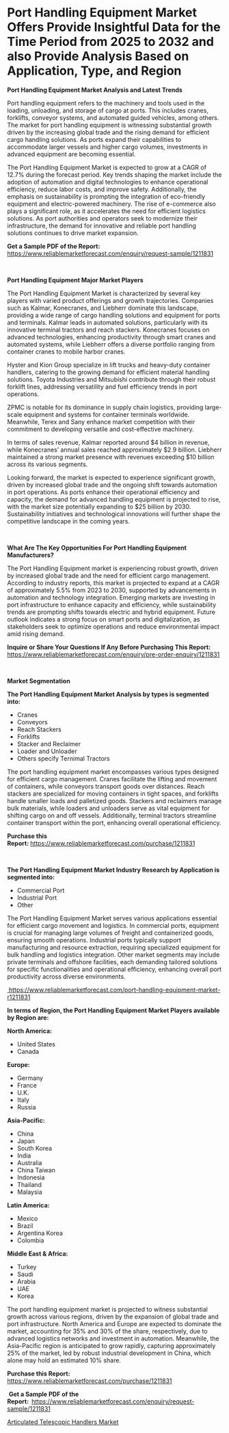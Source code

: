 <p><h1>Port Handling Equipment Market Offers Provide Insightful Data for the Time Period from 2025 to 2032 and also Provide Analysis Based on Application, Type, and Region</h1></p><p><strong>Port Handling Equipment Market Analysis and Latest Trends</strong></p>
<p><p>Port handling equipment refers to the machinery and tools used in the loading, unloading, and storage of cargo at ports. This includes cranes, forklifts, conveyor systems, and automated guided vehicles, among others. The market for port handling equipment is witnessing substantial growth driven by the increasing global trade and the rising demand for efficient cargo handling solutions. As ports expand their capabilities to accommodate larger vessels and higher cargo volumes, investments in advanced equipment are becoming essential.</p><p>The Port Handling Equipment Market is expected to grow at a CAGR of 12.7% during the forecast period. Key trends shaping the market include the adoption of automation and digital technologies to enhance operational efficiency, reduce labor costs, and improve safety. Additionally, the emphasis on sustainability is prompting the integration of eco-friendly equipment and electric-powered machinery. The rise of e-commerce also plays a significant role, as it accelerates the need for efficient logistics solutions. As port authorities and operators seek to modernize their infrastructure, the demand for innovative and reliable port handling solutions continues to drive market expansion.</p></p>
<p><strong>Get a Sample PDF of the Report:&nbsp;</strong> <a href="https://www.reliablemarketforecast.com/enquiry/request-sample/1211831?utm_campaign=3171&utm_medium=2&utm_source=Github&utm_content=ia&utm_term=24032025&utm_id=port-handling-equipment">https://www.reliablemarketforecast.com/enquiry/request-sample/1211831</a></p>
<p>&nbsp;</p>
<p><strong>Port Handling Equipment Major Market Players</strong></p>
<p><p>The Port Handling Equipment Market is characterized by several key players with varied product offerings and growth trajectories. Companies such as Kalmar, Konecranes, and Liebherr dominate this landscape, providing a wide range of cargo handling solutions and equipment for ports and terminals. Kalmar leads in automated solutions, particularly with its innovative terminal tractors and reach stackers. Konecranes focuses on advanced technologies, enhancing productivity through smart cranes and automated systems, while Liebherr offers a diverse portfolio ranging from container cranes to mobile harbor cranes.</p><p>Hyster and Kion Group specialize in lift trucks and heavy-duty container handlers, catering to the growing demand for efficient material handling solutions. Toyota Industries and Mitsubishi contribute through their robust forklift lines, addressing versatility and fuel efficiency trends in port operations.</p><p>ZPMC is notable for its dominance in supply chain logistics, providing large-scale equipment and systems for container terminals worldwide. Meanwhile, Terex and Sany enhance market competition with their commitment to developing versatile and cost-effective machinery.</p><p>In terms of sales revenue, Kalmar reported around $4 billion in revenue, while Konecranes’ annual sales reached approximately $2.9 billion. Liebherr maintained a strong market presence with revenues exceeding $10 billion across its various segments.</p><p>Looking forward, the market is expected to experience significant growth, driven by increased global trade and the ongoing shift towards automation in port operations. As ports enhance their operational efficiency and capacity, the demand for advanced handling equipment is projected to rise, with the market size potentially expanding to $25 billion by 2030. Sustainability initiatives and technological innovations will further shape the competitive landscape in the coming years.</p></p>
<p>&nbsp;</p>
<p><strong>What Are The Key Opportunities For Port Handling Equipment Manufacturers?</strong></p>
<p><p>The Port Handling Equipment market is experiencing robust growth, driven by increased global trade and the need for efficient cargo management. According to industry reports, this market is projected to expand at a CAGR of approximately 5.5% from 2023 to 2030, supported by advancements in automation and technology integration. Emerging markets are investing in port infrastructure to enhance capacity and efficiency, while sustainability trends are prompting shifts towards electric and hybrid equipment. Future outlook indicates a strong focus on smart ports and digitalization, as stakeholders seek to optimize operations and reduce environmental impact amid rising demand.</p></p>
<p><strong>Inquire or Share Your Questions If Any Before Purchasing This Report:</strong> <a href="https://www.reliablemarketforecast.com/enquiry/pre-order-enquiry/1211831?utm_campaign=3171&utm_medium=2&utm_source=Github&utm_content=ia&utm_term=24032025&utm_id=port-handling-equipment">https://www.reliablemarketforecast.com/enquiry/pre-order-enquiry/1211831</a></p>
<p>&nbsp;</p>
<p><strong>Market Segmentation</strong></p>
<p><strong>The Port Handling Equipment Market Analysis by types is segmented into:</strong></p>
<p><ul><li>Cranes</li><li>Conveyors</li><li>Reach Stackers</li><li>Forklifts</li><li>Stacker and Reclaimer</li><li>Loader and Unloader</li><li>Others specify Ternimal Tractors</li></ul></p>
<p><p>The port handling equipment market encompasses various types designed for efficient cargo management. Cranes facilitate the lifting and movement of containers, while conveyors transport goods over distances. Reach stackers are specialized for moving containers in tight spaces, and forklifts handle smaller loads and palletized goods. Stackers and reclaimers manage bulk materials, while loaders and unloaders serve as vital equipment for shifting cargo on and off vessels. Additionally, terminal tractors streamline container transport within the port, enhancing overall operational efficiency.</p></p>
<p><strong>Purchase this Report:&nbsp;</strong><a href="https://www.reliablemarketforecast.com/purchase/1211831?utm_campaign=3171&utm_medium=2&utm_source=Github&utm_content=ia&utm_term=24032025&utm_id=port-handling-equipment">https://www.reliablemarketforecast.com/purchase/1211831</a></p>
<p>&nbsp;</p>
<p><strong>The Port Handling Equipment Market Industry Research by Application is segmented into:</strong></p>
<p><ul><li>Commercial Port</li><li>Industrial Port</li><li>Other</li></ul></p>
<p><p>The Port Handling Equipment Market serves various applications essential for efficient cargo movement and logistics. In commercial ports, equipment is crucial for managing large volumes of freight and containerized goods, ensuring smooth operations. Industrial ports typically support manufacturing and resource extraction, requiring specialized equipment for bulk handling and logistics integration. Other market segments may include private terminals and offshore facilities, each demanding tailored solutions for specific functionalities and operational efficiency, enhancing overall port productivity across diverse environments.</p></p>
<p><a href="https://www.reliablemarketforecast.com/port-handling-equipment-market-r1211831?utm_campaign=3171&utm_medium=2&utm_source=Github&utm_content=ia&utm_term=24032025&utm_id=port-handling-equipment">&nbsp;https://www.reliablemarketforecast.com/port-handling-equipment-market-r1211831</a></p>
<p><strong>In terms of Region, the Port Handling Equipment Market Players available by Region are:</strong></p>
<p>
    <p> <strong> North America: </strong>
        <ul>
            <li>United States</li>
            <li>Canada</li>
        </ul>
        </p> 
    <p> <strong> Europe: </strong>
        <ul>
            <li>Germany</li>
            <li>France</li>
            <li>U.K.</li>
            <li>Italy</li>
            <li>Russia</li>
        </ul>
        </p> 
    <p> <strong> Asia-Pacific: </strong>
        <ul>
            <li>China</li>
            <li>Japan</li>
            <li>South Korea</li>
            <li>India</li>
            <li>Australia</li>
            <li>China Taiwan</li>
            <li>Indonesia</li>
            <li>Thailand</li>
            <li>Malaysia</li>
        </ul>
        </p> 
    <p> <strong> Latin America: </strong>
        <ul>
            <li>Mexico</li>
            <li>Brazil</li>
            <li>Argentina Korea</li>
            <li>Colombia</li>
        </ul>
        </p> 
    <p> <strong> Middle East & Africa: </strong>
        <ul>
            <li>Turkey</li>
            <li>Saudi</li>
            <li>Arabia</li>
            <li>UAE</li>
            <li>Korea</li>
        </ul>
    </p>
    </p>
<p><p>The port handling equipment market is projected to witness substantial growth across various regions, driven by the expansion of global trade and port infrastructure. North America and Europe are expected to dominate the market, accounting for 35% and 30% of the share, respectively, due to advanced logistics networks and investment in automation. Meanwhile, the Asia-Pacific region is anticipated to grow rapidly, capturing approximately 25% of the market, led by robust industrial development in China, which alone may hold an estimated 10% share.</p></p>
<p><strong>Purchase this Report: </strong><a href="https://www.reliablemarketforecast.com/purchase/1211831?utm_campaign=3171&utm_medium=2&utm_source=Github&utm_content=ia&utm_term=24032025&utm_id=port-handling-equipment">https://www.reliablemarketforecast.com/purchase/1211831</a></p>
<p>&nbsp;<strong>Get a Sample PDF of the Report:&nbsp;&nbsp;</strong><a href="https://www.reliablemarketforecast.com/enquiry/request-sample/1211831?utm_campaign=3171&utm_medium=2&utm_source=Github&utm_content=ia&utm_term=24032025&utm_id=port-handling-equipment">https://www.reliablemarketforecast.com/enquiry/request-sample/1211831</a></p>
<p><strong></strong></p>
<p><p><a href="https://github.com/hiwanatalak/Market-Research-Report-List-1/blob/main/articulated-telescopic-handlers-market.md?utm_campaign=3171&utm_medium=2&utm_source=Github&utm_content=ia&utm_term=24032025&utm_id=port-handling-equipment">Articulated Telescopic Handlers Market</a></p></p>